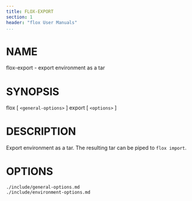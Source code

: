 ```yaml
---
title: FLOX-EXPORT
section: 1
header: "flox User Manuals"
...
```



# NAME

flox-export - export environment as a tar

# SYNOPSIS

flox [ `<general-options>` ] export [ `<options>` ]

# DESCRIPTION

Export environment as a tar. The resulting tar can be piped to `flox import`.

# OPTIONS

```{.include}
./include/general-options.md
./include/environment-options.md
```
